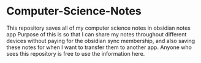 # Computer-Science-Notes
This repository saves all of my computer science notes in obsidian notes app
Purpose of this is so that I can share my notes throughout different devices without paying for the obsidian sync membership, and also saving these notes for when I want to transfer them to another app.
Anyone who sees this repository is free to use the information here.
